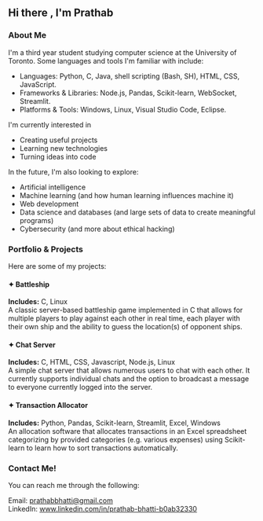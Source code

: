 ## Hi there , I'm Prathab

### About Me

I'm a third year student studying computer science at the University of Toronto. Some languages and tools I'm familiar with include:

- Languages: Python, C, Java, shell scripting (Bash, SH), HTML, CSS, JavaScript.
- Frameworks & Libraries: Node.js, Pandas, Scikit-learn, WebSocket, Streamlit.
- Platforms & Tools: Windows, Linux, Visual Studio Code, Eclipse.

I'm currently interested in

- Creating useful projects
- Learning new technologies
- Turning ideas into code

In the future, I'm also looking to explore:

- Artificial intelligence
- Machine learning (and how human learning influences machine it)
- Web development
- Data science and databases (and large sets of data to create meaningful programs)
- Cybersecurity (and more about ethical hacking)

### Portfolio & Projects

Here are some of my projects:

#### ✦ Battleship
**Includes:** C, Linux <br>
A classic server-based battleship game implemented in C that allows for multiple players to play against each other in real time, each player with their own ship and the ability to guess the location(s) of opponent ships.

#### ✦ Chat Server
**Includes:** C, HTML, CSS, Javascript, Node.js, Linux <br>
A simple chat server that allows numerous users to chat with each other. It currently supports individual chats and the option to broadcast a message to everyone currently logged into the server.

#### ✦ Transaction Allocator
**Includes:** Python, Pandas, Scikit-learn, Streamlit, Excel, Windows <br>
An allocation software that allocates transactions in an Excel spreadsheet categorizing by provided categories (e.g. various expenses) using Scikit-learn to learn how to sort transactions automatically.

### Contact Me!

You can reach me through the following:

Email: prathabbhatti@gmail.com <br>
LinkedIn: www.linkedin.com/in/prathab-bhatti-b0ab32330

<!--
**prathab-b/prathab-b** is a ✨ _special_ ✨ repository because its `README.md` (this file) appears on your GitHub profile.

Here are some ideas to get you started:

- 🔭 I’m currently working on ...
- 🌱 I’m currently learning ...
- 👯 I’m looking to collaborate on ...
- 🤔 I’m looking for help with ...
- 💬 Ask me about ...
- 📫 How to reach me: ...
- 😄 Pronouns: ...
- ⚡ Fun fact: ...
-->
